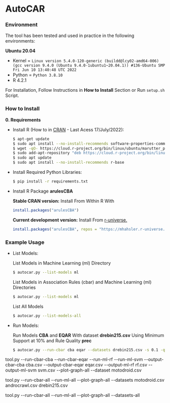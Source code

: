 # AutoCAR

### Environment

The tool has been tested and used in practice in the following environments:

**Ubuntu 20.04**

- Kernel = `Linux version 5.4.0-120-generic (buildd@lcy02-amd64-006) (gcc version 9.4.0 (Ubuntu 9.4.0-1ubuntu1~20.04.1)) #136-Ubuntu SMP Fri Jun 10 13:40:48 UTC 2022`
- Python = `Python 3.8.10`
- R 4.2.1


For Installation, Follow Instructions in **How to Install** Section or Run `setup.sh` Script.

### How to Install

**0. Requirements**

- Install R (How to in [CRAN](https://cran.r-project.org/) - Last Acess 17/July/2022):
    ```sh
    $ apt-get update
    $ sudo apt install --no-install-recommends software-properties-common dirmngr
    $ wget -qO- https://cloud.r-project.org/bin/linux/ubuntu/marutter_pubkey.asc | sudo tee -a /etc/apt/trusted.gpg.d/cran_ubuntu_key.asc
    $ sudo add-apt-repository "deb https://cloud.r-project.org/bin/linux/ubuntu $(lsb_release -cs)-cran40/"
    $ sudo apt update
    $ sudo apt install --no-install-recommends r-base
    ```

- Install Required Python Libraries:
    ```sh
    $ pip install -r requirements.txt
    ```

- Install R Package **arulesCBA**

  **Stable CRAN version:** Install From Within R With

    ``` r
    install.packages("arulesCBA")
    ```

  **Current development version:** Install From
    [r-universe.](https://mhahsler.r-universe.dev/ui#package:arulesCBA)

    ``` r
    install.packages("arulesCBA", repos = "https://mhahsler.r-universe.dev")
    ```

### Example Usage

- List Models:

  List Models in Machine Learning (ml) Directory
    ```sh
    $ autocar.py --list-models ml
    ```

  List Models in Association Rules (cbar) and Machine Learning (ml) Directories
    ```sh
    $ autocar.py --list-models ml
    ```

  List All Models
    ```sh
    $ autocar.py --list-models-all
    ```

- Run Models:

  Run Models **CBA** and **EQAR** With dataset **drebin215.csv** Using Minimum Support at 10% and Rule Quality **prec**
    ```sh
    $ autocar.py --run-cbar cba eqar --datasets drebin215.csv -s 0.1 -q prec
    ```



tool.py --run-cbar-cba --run-cbar-eqar --run-ml-rf --run-ml-svm --output-cbar-cba cba.csv --output-cbar-eqar eqar.csv --output-ml-rf rf.csv --output-ml-svm svm.csv --plot-graph-all --dataset motodroid.csv

tool.py --run-cbar-all --run-ml-all --plot-graph-all --datasets motodroid.csv androcrawl.csv drebin215.csv

tool.py --run-cbar-all --run-ml-all --plot-graph-all --datasets-all
